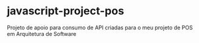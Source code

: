 # javascript-project-pos
Projeto de apoio para consumo de API criadas para o meu projeto de POS em Arquitetura de Software
